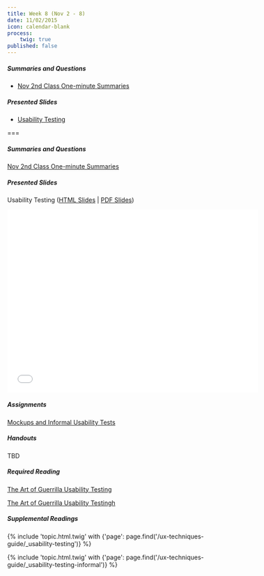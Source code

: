 ```yaml
---
title: Week 8 (Nov 2 - 8)
date: 11/02/2015
icon: calendar-blank
process:
    twig: true
published: false
---
```


##### Summaries and Questions  
*   [Nov 2nd Class One-minute Summaries](https://canvas.sfu.ca/courses/22099/discussion_topics/382632)

##### Presented Slides  
*   [Usability Testing](http://slides.com/paulhibbitts/cmpt-363-153-usability-testing#/)  

===

##### Summaries and Questions  
[Nov 2nd Class One-minute Summaries](https://canvas.sfu.ca/courses/22099/discussion_topics/382624)  

##### Presented Slides  
Usability Testing ([HTML Slides](http://slides.com/paulhibbitts/cmpt-363-153-usability-testing#/) | [PDF Slides](http://1drv.ms/1S4EUdC))

<div class="row">
  <div class="col s11">
    <div class="video-container"><iframe src="//slides.com/paulhibbitts/cmpt-363-153-usability-testing/embed?style=light" width="576" height="420" scrolling="no" frameborder="0" webkitallowfullscreen mozallowfullscreen allowfullscreen></iframe></div>
  </div>
</div>

##### Assignments  
[Mockups and Informal Usability Tests](https://canvas.sfu.ca/courses/22099/assignments/112758)  

##### Handouts  
TBD

##### Required Reading  
[The Art of Guerrilla Usability Testing](http://www.uxbooth.com/articles/the-art-of-guerrilla-usability-testing/)  
<div class="row">
  <div class="col s10">
    <a class="embedly-card" data-card-align="left" href="http://www.uxbooth.com/articles/the-art-of-guerrilla-usability-testing/">The Art of Guerrilla Usability Testingh</a>
<script async src="//cdn.embedly.com/widgets/platform.js" charset="UTF-8"></script>
  </div>
</div>  

##### Supplemental Readings
{% include 'topic.html.twig' with {'page': page.find('/ux-techniques-guide/_usability-testing')} %}  

{% include 'topic.html.twig' with {'page': page.find('/ux-techniques-guide/_usability-testing-informal')} %}  
